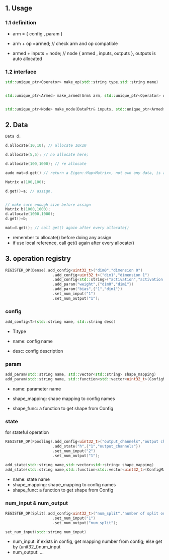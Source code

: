
## 1. Usage

### 1.1 definition
 
* arm = { config , param } 
 
* arm + op =armed; // check arm and op compatible

* armed + inputs = node; // node { armed , inputs, outputs }, outputs is auto allocated 

### 1.2  interface

```c++
std::unique_ptr<Operator> make_op(std::string type,std::string name)


std::unique_ptr<Armed> make_armed(Arm& arm, std::unique_ptr<Operator> op)


std::unique_ptr<Node> make_node(DataPtr& inputs, std::unique_ptr<Armed> armed)

```

## 2. Data 

```c++
Data d; 

d.allocate(10,10); // allocate 10x10

d.allocate(5,5); // no allocate here;

d.allocate(100,1000); // re allocate

audo mat=d.get() // return a Eigen::Map<Matrix>, not own any data, is a Mapping of "Real Matrix" in Data

Matrix a(100,100);

d.get()=a; // assign, 


// make sure enough size before assign
Matrix b(1000,1000);
d.allocate(1000,1000);
d.get()=b;

mat=d.get(); // call get() again after every allocate()

```

*  remember to allocate() before doing any assign
*  if use local reference, call get() again after every allocate()  

### 

## 3. operation registry
```C++
REGISTER_OP(Dense).add_config<uint32_t>("dim0","dimension 0")
                     .add_config<uint32_t>("dim1","dimension 1")
                     .add_config<std::string>("activation","activation function type")
                     .add_param("weight",{"dim0","dim1"})
                     .add_param("bias",{"1","dim1"})
                     .set_num_input("1")
                     .set_num_output("1");
```
### config
```C++
add_config<T>(std::string name, std::string desc)
```
* T:type

* name: config name

* desc: config description

### param
```C++
add_param(std::string name, std::vector<std::string> shape_mapping)
add_param(std::string name, std::function<std::vector<uint32_t>(ConfigMap&)> shape_func)
```
* name: parameter name

* shape_mapping: shape mapping to config names

* shape_func:   a function to get shape from Config
### state

for stateful operation
```C++
REGISTER_OP(Fpooling).add_config<uint32_t>("output_channels","output channels")
                     .add_state("h",{"1","output_channels"})
                     .set_num_input("2")
                     .set_num_output("1");
```
```c++
add_state(std::string name,std::vector<std::string> shape_mapping)
add_state(std::string name,std::function<std::vector<uint32_t>(ConfigMap&)> shape_func)
```
* name: state name
* shape_mapping: shape_mapping to config names
* shape_func:   a function to get shape from Config

### num_input & num_output
```c++
REGISTER_OP(Split).add_config<uint32_t>("num_split","number of split outputs, along last dim")
                     .set_num_input("1")
                     .set_num_output("num_split");
```
```c++
set_num_input(std::string num_input)
```
* num_input: if exists in config, get mapping number from config; else get by (unit32_t)num_input
* num_output: ...





